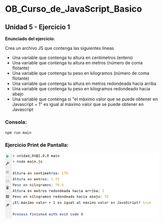 # OB_Curso_de_JavaScript_Basico
## Unidad 5 - Ejercicio 1

**Enunciado del ejercicio:**

Crea un archivo JS que contenga las siguientes líneas

- Una variable que contenga tu altura en centímetros (entero)
- Una variable que contenga tu altura en metros (número de coma flotante)
- Una variable que contenga tu peso en kilogramos (número de coma flotante)
- Una variable que contenga tu altura en metros redondeada hacia arriba
- Una variable que contenga tu peso en kilogramos redondeado hacia abajo
- Una variable que contenga si "el máximo valor que se puede obtener en Javascript + 1" es igual al máximo valor que se puede obtener en Javascript

### Consola:
```
npm run main
```
### Ejercicio Print de Pantalla:

![Print de pantall ejercicio](img.png)

